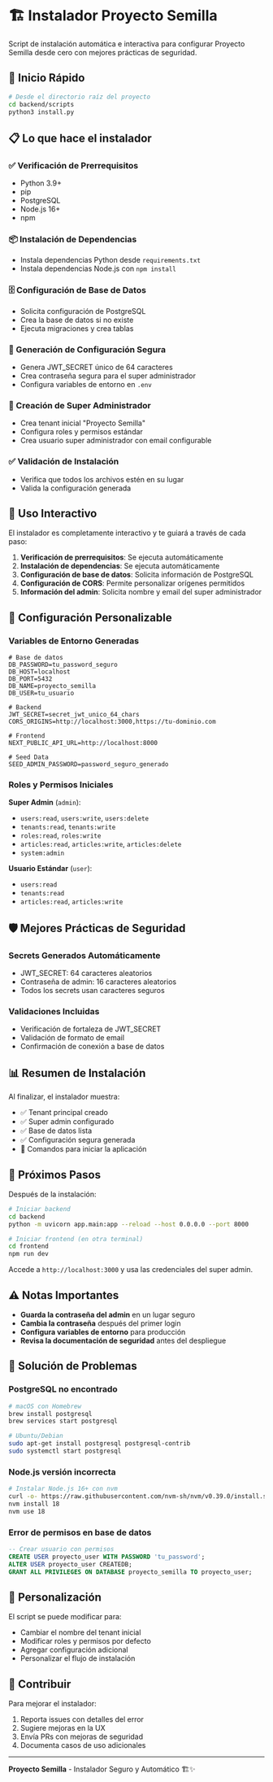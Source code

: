 # 🏗️ Instalador Proyecto Semilla

Script de instalación automática e interactiva para configurar Proyecto Semilla desde cero con mejores prácticas de seguridad.

## 🚀 Inicio Rápido

```bash
# Desde el directorio raíz del proyecto
cd backend/scripts
python3 install.py
```

## 📋 Lo que hace el instalador

### ✅ Verificación de Prerrequisitos
- Python 3.9+
- pip
- PostgreSQL
- Node.js 16+
- npm

### 📦 Instalación de Dependencias
- Instala dependencias Python desde `requirements.txt`
- Instala dependencias Node.js con `npm install`

### 🗄️ Configuración de Base de Datos
- Solicita configuración de PostgreSQL
- Crea la base de datos si no existe
- Ejecuta migraciones y crea tablas

### 🔐 Generación de Configuración Segura
- Genera JWT_SECRET único de 64 caracteres
- Crea contraseña segura para el super administrador
- Configura variables de entorno en `.env`

### 👑 Creación de Super Administrador
- Crea tenant inicial "Proyecto Semilla"
- Configura roles y permisos estándar
- Crea usuario super administrador con email configurable

### ✅ Validación de Instalación
- Verifica que todos los archivos estén en su lugar
- Valida la configuración generada

## 🎯 Uso Interactivo

El instalador es completamente interactivo y te guiará a través de cada paso:

1. **Verificación de prerrequisitos**: Se ejecuta automáticamente
2. **Instalación de dependencias**: Se ejecuta automáticamente
3. **Configuración de base de datos**: Solicita información de PostgreSQL
4. **Configuración de CORS**: Permite personalizar orígenes permitidos
5. **Información del admin**: Solicita nombre y email del super administrador

## 🔧 Configuración Personalizable

### Variables de Entorno Generadas
```env
# Base de datos
DB_PASSWORD=tu_password_seguro
DB_HOST=localhost
DB_PORT=5432
DB_NAME=proyecto_semilla
DB_USER=tu_usuario

# Backend
JWT_SECRET=secret_jwt_unico_64_chars
CORS_ORIGINS=http://localhost:3000,https://tu-dominio.com

# Frontend
NEXT_PUBLIC_API_URL=http://localhost:8000

# Seed Data
SEED_ADMIN_PASSWORD=password_seguro_generado
```

### Roles y Permisos Iniciales

**Super Admin** (`admin`):
- `users:read`, `users:write`, `users:delete`
- `tenants:read`, `tenants:write`
- `roles:read`, `roles:write`
- `articles:read`, `articles:write`, `articles:delete`
- `system:admin`

**Usuario Estándar** (`user`):
- `users:read`
- `tenants:read`
- `articles:read`, `articles:write`

## 🛡️ Mejores Prácticas de Seguridad

### Secrets Generados Automáticamente
- JWT_SECRET: 64 caracteres aleatorios
- Contraseña de admin: 16 caracteres aleatorios
- Todos los secrets usan caracteres seguros

### Validaciones Incluidas
- Verificación de fortaleza de JWT_SECRET
- Validación de formato de email
- Confirmación de conexión a base de datos

## 📊 Resumen de Instalación

Al finalizar, el instalador muestra:
- ✅ Tenant principal creado
- ✅ Super admin configurado
- ✅ Base de datos lista
- ✅ Configuración segura generada
- 🚀 Comandos para iniciar la aplicación

## 🔄 Próximos Pasos

Después de la instalación:

```bash
# Iniciar backend
cd backend
python -m uvicorn app.main:app --reload --host 0.0.0.0 --port 8000

# Iniciar frontend (en otra terminal)
cd frontend
npm run dev
```

Accede a `http://localhost:3000` y usa las credenciales del super admin.

## ⚠️ Notas Importantes

- **Guarda la contraseña del admin** en un lugar seguro
- **Cambia la contraseña** después del primer login
- **Configura variables de entorno** para producción
- **Revisa la documentación de seguridad** antes del despliegue

## 🐛 Solución de Problemas

### PostgreSQL no encontrado
```bash
# macOS con Homebrew
brew install postgresql
brew services start postgresql

# Ubuntu/Debian
sudo apt-get install postgresql postgresql-contrib
sudo systemctl start postgresql
```

### Node.js versión incorrecta
```bash
# Instalar Node.js 16+ con nvm
curl -o- https://raw.githubusercontent.com/nvm-sh/nvm/v0.39.0/install.sh | bash
nvm install 18
nvm use 18
```

### Error de permisos en base de datos
```sql
-- Crear usuario con permisos
CREATE USER proyecto_user WITH PASSWORD 'tu_password';
ALTER USER proyecto_user CREATEDB;
GRANT ALL PRIVILEGES ON DATABASE proyecto_semilla TO proyecto_user;
```

## 📝 Personalización

El script se puede modificar para:
- Cambiar el nombre del tenant inicial
- Modificar roles y permisos por defecto
- Agregar configuración adicional
- Personalizar el flujo de instalación

## 🤝 Contribuir

Para mejorar el instalador:
1. Reporta issues con detalles del error
2. Sugiere mejoras en la UX
3. Envía PRs con mejoras de seguridad
4. Documenta casos de uso adicionales

---

**Proyecto Semilla** - Instalador Seguro y Automático 🏗️✨
